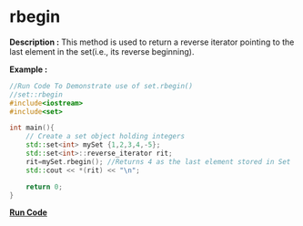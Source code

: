 # rbegin

**Description :**
    This method is used to return a reverse iterator pointing to the last element in the set(i.e., its reverse beginning).

**Example :**
```cpp
//Run Code To Demonstrate use of set.rbegin()
//set::rbegin
#include<iostream>
#include<set>

int main(){
    // Create a set object holding integers
    std::set<int> mySet {1,2,3,4,-5};
    std::set<int>::reverse_iterator rit;
    rit=mySet.rbegin(); //Returns 4 as the last element stored in Set
    std::cout << *(rit) << "\n";

    return 0;
}
```

**[Run Code](https://ideone.com/5tgcty)**